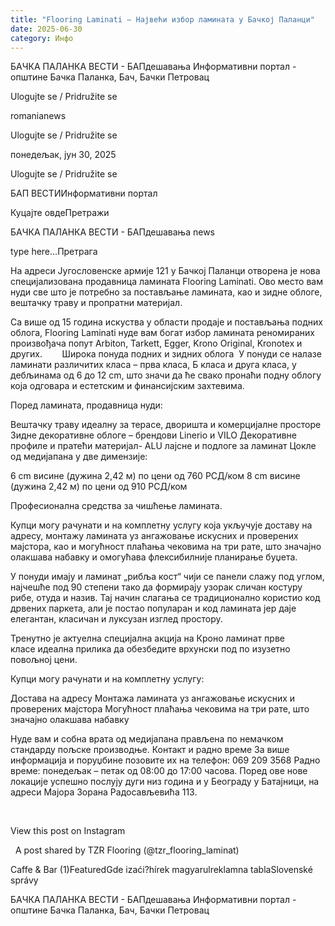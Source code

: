 ```yaml
---
title: "Flooring Laminati – Највећи избор ламината у Бачкој Паланци"
date: 2025-06-30
category: Инфо
---
```


БАЧКА ПАЛАНКА ВЕСТИ - БАПдешавања Информативни портал - општине Бачка Паланка, Бач, Бачки Петровац

Ulogujte se / Pridružite se

romanianews

Ulogujte se / Pridružite se

понедељак, јун 30, 2025

Ulogujte se / Pridružite se

БАП ВЕСТИИнформативни портал

Куцајте овдеПретражи

БАЧКА ПАЛАНКА ВЕСТИ - БАПдешавања news

type here...Претрага

На адреси Југословенске армије 121 у Бачкој Паланци отворена је нова специјализована продавница ламината Flooring Laminati. Ово место вам нуди све што је потребно за постављање ламината, као и зидне облоге, вештачку траву и пропратни материјал.


Са више од 15 година искуства у области продаје и постављања подних облога, Flooring Laminati нуде вам богат избор ламината реномираних произвођача попут Arbiton, Tarkett, Egger, Krono Original, Kronotex и других.
       
Широка понуда подних и зидних облога 
У понуди се налазе ламинати различитих класа – прва класа, Б класа и друга класа, у дебљинама од 6 до 12 cm, што значи да ће свако пронаћи подну облогу која одговара и естетским и финансијским захтевима.


Поред ламината, продавница нуди:

Вештачку траву идеалну за терасе, дворишта и комерцијалне просторе
Зидне декоративне облоге – брендови Linerio и VILO
Декоративне профиле и пратећи материјал- ALU лајсне и подлоге за ламинат
Цокле од медијапана у две димензије:

6 cm висине (дужина 2,42 м) по цени од 760 РСД/ком
8 cm висине (дужина 2,42 м) по цени од 910 РСД/ком

Професионална средства за чишћење ламината.


Купци могу рачунати и на комплетну услугу која укључује доставу на адресу, монтажу ламината уз ангажовање искусних и проверених мајстора, као и могућност плаћања чековима на три рате, што значајно олакшава набавку и омогућава флексибилније планирање буџета.

У понуди имају и ламинат „рибља кост“ чији се панели слажу под углом, најчешће под 90 степени тако да формирају узорак сличан костуру рибе, отуда и назив. Тај начин слагања се традиционално користио код дрвених паркета, али је постао популаран и код ламината јер даје елегантан, класичан и луксузан изглед простору.

Тренутно је актуелна специјална акција на Кроно ламинат прве класе идеална прилика да обезбедите врхунски под по изузетно повољној цени.

Купци могу рачунати и на комплетну услугу:

Достава на адресу
Монтажа ламината уз ангажовање искусних и проверених мајстора
Могућност плаћања чековима на три рате, што значајно олакшава набавку


Нуде вам и собна врата од медијапана прављена по немачком стандарду пољске производње.
Контакт и радно време
За више информација и поруџбине позовите их на телефон: 069 209 3568
Радно време: понедељак – петак од 08:00 до 17:00 часова.
Поред ове нове локације успешно послују дуги низ година и у Београду у Батајници, на адреси Мајора Зорана Радосављевића 113.


 










View this post on Instagram






















 
A post shared by TZR Flooring (@tzr_flooring_laminat)

Caffe & Bar (1)FeaturedGde izaći?hírek magyarulreklamna tablaSlovenské správy

БАЧКА ПАЛАНКА ВЕСТИ - БАПдешавања Информативни портал - општине Бачка Паланка, Бач, Бачки Петровац
